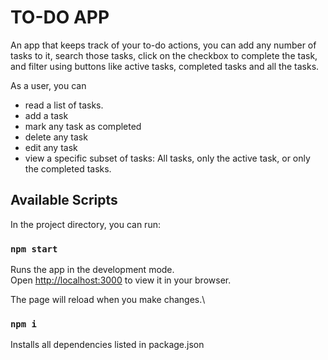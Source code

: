 # TO-DO APP

An app that keeps track of your to-do actions, you can add any number of tasks to it, search those tasks, click on the checkbox to complete the task, and filter using buttons like active tasks, completed tasks and all the tasks.

As a user, you can

- read a list of tasks.
- add a task
- mark any task as completed
- delete any task
- edit any task
- view a specific subset of tasks: All tasks, only the active task, or only the completed tasks.

## Available Scripts

In the project directory, you can run:

### `npm start`

Runs the app in the development mode.\
Open [http://localhost:3000](http://localhost:3000) to view it in your browser.

The page will reload when you make changes.\

### `npm i`

Installs all dependencies listed in package.json

